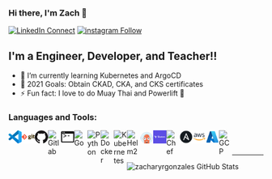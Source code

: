 ### Hi there, I'm Zach 👋 

[![LinkedIn Connect](https://img.shields.io/badge/LinkedIn-0077B5?style=for-the-badge&logo=linkedin&logoColor=white)][linkedin]
[![instagram Follow](https://img.shields.io/badge/Instagram-E4405F?style=for-the-badge&logo=instagram&logoColor=white)][instagram]


## I'm a Engineer, Developer, and Teacher!!

- 🌱 I’m currently learning Kubernetes and ArgoCD
- 🥅 2021 Goals: Obtain CKAD, CKA, and CKS certificates 
- ⚡ Fun fact: I love to do Muay Thai and Powerlift 💪

### Languages and Tools:

<img align="left" alt="Visual Studio Code" width="26px"  src="https://raw.githubusercontent.com/github/explore/80688e429a7d4ef2fca1e82350fe8e3517d3494d/topics/visual-studio-code/visual-studio-code.png" />
<img align="left" alt="Git" width="26px"  src="https://raw.githubusercontent.com/github/explore/80688e429a7d4ef2fca1e82350fe8e3517d3494d/topics/git/git.png" />
<img align="left" alt="GitHub" width="26px"  src="https://raw.githubusercontent.com/github/explore/78df643247d429f6cc873026c0622819ad797942/topics/github/github.png" />
<img align="left" alt="Gitlab" width="26px"  src="https://raw.githubusercontent.com/gitlabhq/gitlabhq/master/app/assets/images/logo.svg" />
<img align="left" alt="Oh-My-Posh" width="26px"  src="https://raw.githubusercontent.com/JanDeDobbeleer/oh-my-posh/main/docs/static/img/logo.svg" />
<img align="left" alt="Go" width="26px"  src="https://raw.githubusercontent.com/MicrosoftDocs/azure-devops-docs/main/docs/pipelines/media/index/logo_go.svg" />
<img align="left" alt="Python" width="26px"  src="https://raw.githubusercontent.com/MicrosoftDocs/azure-devops-docs/main/docs/pipelines/media/index/logo_python.svg" />
<img align="left" alt="Docker" width="26px"  src="https://raw.githubusercontent.com/MicrosoftDocs/azure-devops-docs/main/docs/pipelines/media/index/logo_dockercontainer.svg" />
<img align="left" alt="Kubernetes" width="26px"  src="https://raw.githubusercontent.com/MicrosoftDocs/azure-devops-docs/main/docs/pipelines/media/index/logo_kubernetes.svg" />
<img align="left" alt="Helm2" width="26px"  src="https://helm.sh/img/helm.svg" />
<img align="left" alt="ArgoCD" width="26px"  src="https://raw.githubusercontent.com/argoproj/argo-cd/master/docs/assets/logo.png" />
<img align="left" alt="Terraform" width="26px"  src="https://raw.githubusercontent.com/github/explore/80688e429a7d4ef2fca1e82350fe8e3517d3494d/topics/terraform/terraform.png" />
<img align="left" alt="Chef" width="26px"  src="https://raw.githubusercontent.com/chef/chef/main/omnibus/resources/chef/msi/assets/oc.ico" />
<img align="left" alt="Ansible" width="26px"  src="https://raw.githubusercontent.com/github/explore/80688e429a7d4ef2fca1e82350fe8e3517d3494d/topics/ansible/ansible.png" />
<img align="left" alt="AWS" width="26px"  src="https://raw.githubusercontent.com/github/explore/80688e429a7d4ef2fca1e82350fe8e3517d3494d/topics/aws/aws.png" />
<img align="left" alt="Azure" width="26px"  src="https://raw.githubusercontent.com/github/explore/80688e429a7d4ef2fca1e82350fe8e3517d3494d/topics/azure/azure.png" />
<img align="left" alt="GCP" width="26px"  src="https://avatars.githubusercontent.com/u/2810941?s=200&v=4" />


<br />
<br />

---

<img align="left" alt="zacharyrgonzales GitHub Stats" src="https://github-readme-stats.zacharyrgonzales.vercel.app/api?username=zacharyrgonzales&show_icons=true&hide_border=true" />

[instagram]: https://instagram.com/zgonzaleict
[linkedin]: https://linkedin.com/in/zrg